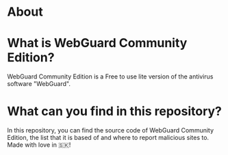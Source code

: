 # About
# What is WebGuard Community Edition?
  WebGuard Community Edition is a Free to use lite version of the antivirus software "WebGuard".
# What can you find in this repository?
  In this repository, you can find the source code of WebGuard Community Edition, the list that it is based of and where to report malicious sites to.
  Made with love in 🇸🇰!
